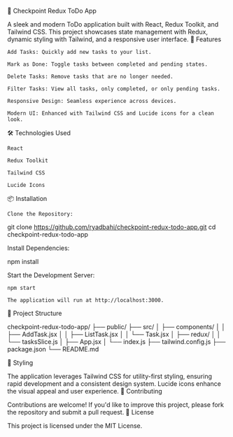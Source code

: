 📝 Checkpoint Redux ToDo App

A sleek and modern ToDo application built with React, Redux Toolkit, and Tailwind CSS. This project showcases state management with Redux, dynamic styling with Tailwind, and a responsive user interface.
🚀 Features

    Add Tasks: Quickly add new tasks to your list.

    Mark as Done: Toggle tasks between completed and pending states.

    Delete Tasks: Remove tasks that are no longer needed.

    Filter Tasks: View all tasks, only completed, or only pending tasks.

    Responsive Design: Seamless experience across devices.

    Modern UI: Enhanced with Tailwind CSS and Lucide icons for a clean look.

🛠️ Technologies Used

    React

    Redux Toolkit

    Tailwind CSS

    Lucide Icons

📦 Installation

    Clone the Repository:

git clone https://github.com/ryadbahi/checkpoint-redux-todo-app.git
cd checkpoint-redux-todo-app

Install Dependencies:

npm install

Start the Development Server:

    npm start

    The application will run at http://localhost:3000.

📁 Project Structure

checkpoint-redux-todo-app/
├── public/
├── src/
│ ├── components/
│ │ ├── AddTask.jsx
│ │ ├── ListTask.jsx
│ │ └── Task.jsx
│ ├── redux/
│ │ └── tasksSlice.js
│ ├── App.jsx
│ └── index.js
├── tailwind.config.js
├── package.json
└── README.md

🎨 Styling

The application leverages Tailwind CSS for utility-first styling, ensuring rapid development and a consistent design system. Lucide icons enhance the visual appeal and user experience.
🤝 Contributing

Contributions are welcome! If you'd like to improve this project, please fork the repository and submit a pull request.
📄 License

This project is licensed under the MIT License.
